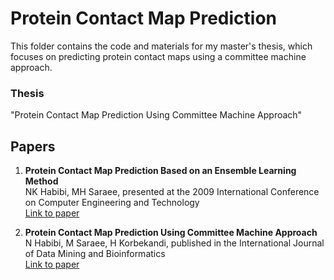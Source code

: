 # Protein Contact Map Prediction

This folder contains the code and materials for my master's thesis, which focuses on predicting protein contact maps using a committee machine approach.

### Thesis
"Protein Contact Map Prediction Using Committee Machine Approach"

## Papers
1. **Protein Contact Map Prediction Based on an Ensemble Learning Method**  
   NK Habibi, MH Saraee, presented at the 2009 International Conference on Computer Engineering and Technology  
   [Link to paper](https://scholar.google.com/citations?view_op=view_citation&hl=en&user=4Z3b1qIAAAAJ&sortby=pubdate&citation_for_view=4Z3b1qIAAAAJ:u-x6o8ySG0sC)

2. **Protein Contact Map Prediction Using Committee Machine Approach**  
   N Habibi, M Saraee, H Korbekandi, published in the International Journal of Data Mining and Bioinformatics  
   [Link to paper](https://scholar.google.com/citations?view_op=view_citation&hl=en&user=4Z3b1qIAAAAJ&sortby=pubdate&citation_for_view=4Z3b1qIAAAAJ:d1gkVwhDpl0C)

